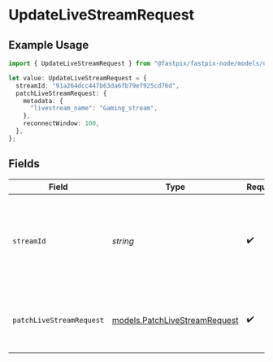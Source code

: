 # UpdateLiveStreamRequest

## Example Usage

```typescript
import { UpdateLiveStreamRequest } from "@fastpix/fastpix-node/models/operations";

let value: UpdateLiveStreamRequest = {
  streamId: "91a264dcc447b63da6fb79ef925cd76d",
  patchLiveStreamRequest: {
    metadata: {
      "livestream_name": "Gaming_stream",
    },
    reconnectWindow: 100,
  },
};
```

## Fields

| Field                                                                               | Type                                                                                | Required                                                                            | Description                                                                         | Example                                                                             |
| ----------------------------------------------------------------------------------- | ----------------------------------------------------------------------------------- | ----------------------------------------------------------------------------------- | ----------------------------------------------------------------------------------- | ----------------------------------------------------------------------------------- |
| `streamId`                                                                          | *string*                                                                            | :heavy_check_mark:                                                                  | Upon creating a new live stream, FastPix assigns a unique identifier to the stream. | 91a264dcc447b63da6fb79ef925cd76d                                                    |
| `patchLiveStreamRequest`                                                            | [models.PatchLiveStreamRequest](../../models/patchlivestreamrequest.md)             | :heavy_check_mark:                                                                  | N/A                                                                                 | {<br/>"metadata": {<br/>"livestream_name": "Gaming_stream"<br/>},<br/>"reconnectWindow": 100<br/>} |